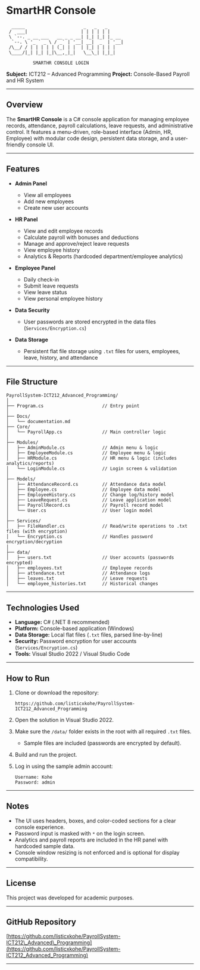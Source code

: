 
# SmartHR Console

```
  _____                      _   _   _           
 /  ___|                    | | | | | |          
 \ `--. _ __ ___   __ _ _ __| |_| |_| |_ __      
  `--. \ '_ ` _ \ / _` | '__| __|  _  | '__|     
 /\__/ / | | | | | (_| | |  | |_| | | | |        
 \____/|_| |_| |_|\__,_|_|   \__\_| |_|_|        

          SMARTHR CONSOLE LOGIN          
```

**Subject:** ICT212 – Advanced Programming
**Project:** Console-Based Payroll and HR System

---

## Overview

The **SmartHR Console** is a C# console application for managing employee records, attendance, payroll calculations, leave requests, and administrative control. It features a menu-driven, role-based interface (Admin, HR, Employee) with modular code design, persistent data storage, and a user-friendly console UI.

---

## Features

* **Admin Panel**

  * View all employees
  * Add new employees
  * Create new user accounts

* **HR Panel**

  * View and edit employee records
  * Calculate payroll with bonuses and deductions
  * Manage and approve/reject leave requests
  * View employee history
  * Analytics & Reports (hardcoded department/employee analytics)

* **Employee Panel**

  * Daily check-in
  * Submit leave requests
  * View leave status
  * View personal employee history

* **Data Security**

  * User passwords are stored encrypted in the data files (`Services/Encryption.cs`)

* **Data Storage**

  * Persistent flat file storage using `.txt` files for users, employees, leave, history, and attendance

---

## File Structure

```
PayrollSystem-ICT212_Advanced_Programming/
│
├── Program.cs                      // Entry point
│
├── Docs/
│   └── documentation.md
├── Core/
│   └── PayrollApp.cs               // Main controller logic
│
├── Modules/
│   ├── AdminModule.cs              // Admin menu & logic
│   ├── EmployeeModule.cs           // Employee menu & logic
│   ├── HRModule.cs                 // HR menu & logic (includes analytics/reports)
│   └── LoginModule.cs              // Login screen & validation
│
├── Models/
│   ├── AttendanceRecord.cs         // Attendance data model
│   ├── Employee.cs                 // Employee data model
│   ├── EmployeeHistory.cs          // Change log/history model
│   ├── LeaveRequest.cs             // Leave application model
│   ├── PayrollRecord.cs            // Payroll record model
│   └── User.cs                     // User login model
│
├── Services/
│   ├── FileHandler.cs              // Read/write operations to .txt files (with encryption)
│   └── Encryption.cs               // Handles password encryption/decryption
│
├── data/
│   ├── users.txt                   // User accounts (passwords encrypted)
│   ├── employees.txt               // Employee records
│   ├── attendance.txt              // Attendance logs
│   ├── leaves.txt                  // Leave requests
│   └── employee_histories.txt      // Historical changes
```

---

## Technologies Used

* **Language:** C# (.NET 8 recommended)
* **Platform:** Console-based application (Windows)
* **Data Storage:** Local flat files (`.txt` files, parsed line-by-line)
* **Security:** Password encryption for user accounts (`Services/Encryption.cs`)
* **Tools:** Visual Studio 2022 / Visual Studio Code

---

## How to Run

1. Clone or download the repository:

   ```
   https://github.com/listicxkohe/PayrollSystem-ICT212_Advanced_Programming
   ```
2. Open the solution in Visual Studio 2022.
3. Make sure the `/data/` folder exists in the root with all required `.txt` files.

   * Sample files are included (passwords are encrypted by default).
4. Build and run the project.
5. Log in using the sample admin account:

   ```
   Username: Kohe
   Password: admin
   ```

---

## Notes

* The UI uses headers, boxes, and color-coded sections for a clear console experience.
* Password input is masked with `*` on the login screen.
* Analytics and payroll reports are included in the HR panel with hardcoded sample data.
* Console window resizing is not enforced and is optional for display compatibility.

---

## License

This project was developed for academic purposes. 

---

## GitHub Repository

[https://github.com/listicxkohe/PayrollSystem-ICT212\_Advanced\_Programming](https://github.com/listicxkohe/PayrollSystem-ICT212_Advanced_Programming)

---

